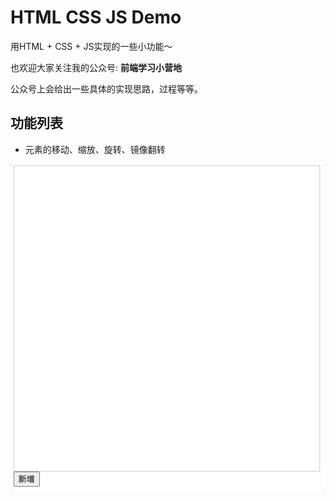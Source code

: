 # HTML CSS JS Demo

用HTML + CSS + JS实现的一些小功能～

也欢迎大家关注我的公众号: **前端学习小营地**

公众号上会给出一些具体的实现思路，过程等等。

## 功能列表

- 元素的移动、缩放、旋转、镜像翻转

![元素的移动、缩放、旋转、镜像翻转](../demo-images/html-css-js-images/move_rotate_sacle_flip.gif)
